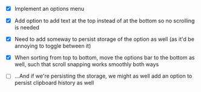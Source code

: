 - [x] Implement an options menu
- [x] Add option to add text at the top instead of at the bottom so no scrolling is needed
- [x] Need to add someway to persist storage of the option as well (as it'd be annoying to toggle between it)
- [x] When sorting from top to bottom, move the options bar to the bottom as well, such that scroll snapping works smoothly both ways

- [ ] ...And if we're persisting the storage, we might as well add an option to persist clipboard history as well
